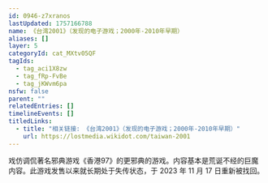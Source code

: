 ```yaml
---
id: 0946-z7xranos
lastUpdated: 1757166788
name: 《台湾2001》（发现的电子游戏；2000年-2010年早期）
aliases: []
layer: 5
categoryId: cat_MXtv05QF
tagIds:
  - tag_aci1X8zw
  - tag_fRp-FvBe
  - tag_jKWvm6pa
nsfw: false
parent: ""
relatedEntries: []
timelineEvents: []
titledLinks:
  - title: "相关链接: 《台湾2001》（发现的电子游戏；2000年-2010年早期）"
    url: https://lostmedia.wikidot.com/taiwan-2001
---
```


戏仿调侃著名邪典游戏《香港97》的更邪典的游戏。内容基本是荒诞不经的巨魔内容。此游戏发售以来就长期处于失传状态，于 2023 年 11 月 17 日重新被找回。